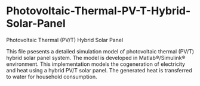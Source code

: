 # Photovoltaic-Thermal-PV-T-Hybrid-Solar-Panel
Photovoltaic Thermal (PV/T) Hybrid Solar Panel

This file psesents a detailed simulation model of photovoltaic thermal (PV/T) hybrid solar panel system.
The model is developed in Matlab®/Simulink® environment.
This implementation models the cogeneration of electricity and heat using a hybrid PV/T solar panel.
The generated heat is transferred to water for household consumption.
